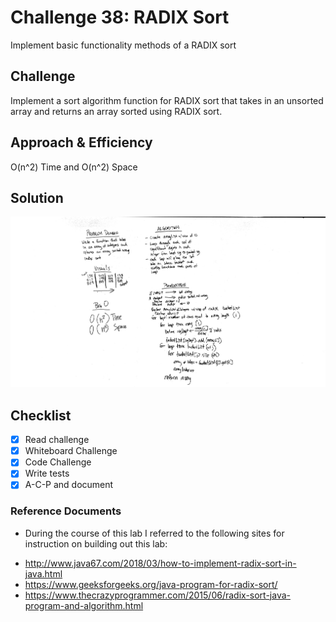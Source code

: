 # Challenge 38: RADIX Sort
Implement basic functionality methods of a RADIX sort

## Challenge
Implement a sort algorithm function for RADIX sort that takes in an unsorted array and returns an array sorted using RADIX sort.

## Approach & Efficiency
O(n^2) Time and O(n^2) Space

## Solution
![Code Challenge 38](../assets/401-cc38-wb.JPG)

## Checklist

  - [x] Read challenge
  - [x] Whiteboard Challenge
  - [x] Code Challenge
  - [x] Write tests
  - [x] A-C-P and document

### Reference Documents
* During the course of this lab I referred to the following sites for instruction on building out this lab:
- http://www.java67.com/2018/03/how-to-implement-radix-sort-in-java.html
- https://www.geeksforgeeks.org/java-program-for-radix-sort/
- https://www.thecrazyprogrammer.com/2015/06/radix-sort-java-program-and-algorithm.html

